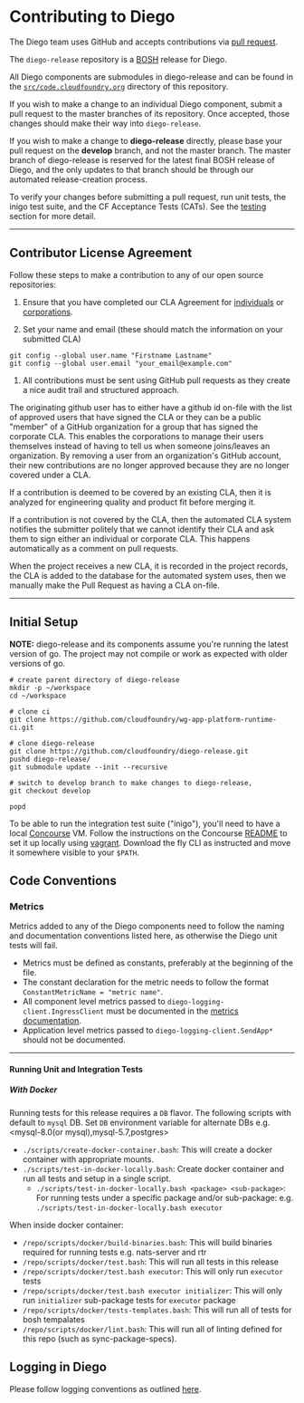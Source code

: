 # Contributing to Diego

The Diego team uses GitHub and accepts contributions via [pull request](https://help.github.com/articles/using-pull-requests).

The `diego-release` repository is a [BOSH](https://github.com/cloudfoundry/bosh) release for Diego.

All Diego components are submodules in diego-release and can be found in the [`src/code.cloudfoundry.org`](https://github.com/cloudfoundry/diego-release/tree/master/src/code.cloudfoundry.org) directory of this repository.

If you wish to make a change to an individual Diego component, submit a pull request to the master branches of its repository. Once accepted, those changes should make their way into `diego-release`.

If you wish to make a change to **diego-release** directly, please base your pull request on the **develop** branch, and not the master branch. The master branch of diego-release is reserved for the latest final BOSH release of Diego, and the only updates to that branch should be through our automated release-creation process.

To verify your changes before submitting a pull request, run unit tests, the inigo test suite, and the CF Acceptance Tests (CATs). See the [testing](#testing-diego) section for more detail.

---

## Contributor License Agreement

Follow these steps to make a contribution to any of our open source repositories:

1. Ensure that you have completed our CLA Agreement for [individuals](https://www.cloudfoundry.org/wp-content/uploads/2015/07/CFF_Individual_CLA.pdf) or [corporations](https://www.cloudfoundry.org/wp-content/uploads/2015/07/CFF_Corporate_CLA.pdf).

1. Set your name and email (these should match the information on your submitted CLA)
  ```
  git config --global user.name "Firstname Lastname"
  git config --global user.email "your_email@example.com"
  ```

1. All contributions must be sent using GitHub pull requests as they create a nice audit trail and structured approach.

The originating github user has to either have a github id on-file with the list of approved users that have signed
the CLA or they can be a public "member" of a GitHub organization for a group that has signed the corporate CLA.
This enables the corporations to manage their users themselves instead of having to tell us when someone joins/leaves an organization. By removing a user from an organization's GitHub account, their new contributions are no longer approved because they are no longer covered under a CLA.

If a contribution is deemed to be covered by an existing CLA, then it is analyzed for engineering quality and product
fit before merging it.

If a contribution is not covered by the CLA, then the automated CLA system notifies the submitter politely that we
cannot identify their CLA and ask them to sign either an individual or corporate CLA. This happens automatically as a
comment on pull requests.

When the project receives a new CLA, it is recorded in the project records, the CLA is added to the database for the
automated system uses, then we manually make the Pull Request as having a CLA on-file.


----
## Initial Setup
**NOTE:** diego-release and its components assume you're running the latest version of go. The project may not compile or work as expected with older versions of go.

    # create parent directory of diego-release
    mkdir -p ~/workspace
    cd ~/workspace

    # clone ci
    git clone https://github.com/cloudfoundry/wg-app-platform-runtime-ci.git

    # clone diego-release
    git clone https://github.com/cloudfoundry/diego-release.git
    pushd diego-release/
    git submodule update --init --recursive

    # switch to develop branch to make changes to diego-release,
    git checkout develop

    popd


To be able to run the integration test suite ("inigo"), you'll need to have a local [Concourse](http://concourse.ci) VM. Follow the instructions on the Concourse [README](https://github.com/concourse/concourse/blob/master/README.md) to set it up locally using [vagrant](https://www.vagrantup.com/). Download the fly CLI as instructed and move it somewhere visible to your `$PATH`.


## Code Conventions
### Metrics

Metrics added to any of the Diego components need to follow the naming and documentation conventions listed here, as otherwise the Diego unit tests will fail.

- Metrics must be defined as constants, preferably at the beginning of the file.
- The constant declaration for the metric needs to follow the format `ConstantMetricName = "metric name"`.
- All component level metrics passed to `diego-logging-client.IngressClient` must be documented in the [metrics documentation](docs/metrics.md).
- Application level metrics passed to `diego-logging-client.SendApp*` should not be documented.

----

#### <a name="running-unit-and-integration-tests"></a> Running Unit and Integration Tests

##### With Docker

Running tests for this release requires a `DB` flavor. The following scripts with default to `mysql` DB. Set `DB` environment variable for alternate DBs e.g. <mysql-8.0(or mysql),mysql-5.7,postgres>

- `./scripts/create-docker-container.bash`: This will create a docker container with appropriate mounts.
- `./scripts/test-in-docker-locally.bash`: Create docker container and run all tests and setup in a single script.
  - `./scripts/test-in-docker-locally.bash <package> <sub-package>`: For running tests under a specific package and/or sub-package: e.g. `./scripts/test-in-docker-locally.bash executor`

When inside docker container: 
- `/repo/scripts/docker/build-binaries.bash`: This will build binaries required for running tests e.g. nats-server and rtr
- `/repo/scripts/docker/test.bash`: This will run all tests in this release
- `/repo/scripts/docker/test.bash executor`: This will only run `executor` tests
- `/repo/scripts/docker/test.bash executor initializer`: This will only run `initializer` sub-package tests for `executor` package
- `/repo/scripts/docker/tests-templates.bash`: This will run all of tests for bosh tempalates
- `/repo/scripts/docker/lint.bash`: This will run all of linting defined for this repo (such as sync-package-specs).

## Logging in Diego

Please follow logging conventions as outlined [here](https://github.com/cloudfoundry/diego-dev-notes/blob/master/notes/logging-guidance.md).
